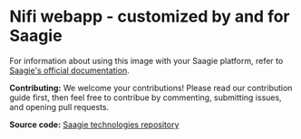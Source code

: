 # Nifi webapp - customized by and for Saagie

For information about using this image with your Saagie platform, refer to [Saagie's official documentation](https://docs.saagie.io/product/latest/sdk/index.html).

**Contributing:** We welcome your contributions! Please read our contribution guide first, then feel free to contribue by commenting, submitting issues, and opening pull requests.

**Source code:** [Saagie technologies repository](https://github.com/saagie/technologies)